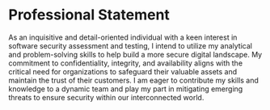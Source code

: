 # Professional Statement

As an inquisitive and detail-oriented individual with a keen interest in software security assessment and testing, I intend to utilize my analytical and problem-solving skills to help build a more secure digital landscape. My commitment to confidentiality, integrity, and availability aligns with the critical need for organizations to safeguard their valuable assets and maintain the trust of their customers. I am eager to contribute my skills and knowledge to a dynamic team and play my part in mitigating emerging threats to ensure security within our interconnected world.